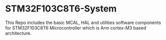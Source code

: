 # STM32F103C8T6-System
 This Repo includes the basic MCAL, HAL and utilities software components for STM32F103C8T6 Microcontroller which is Arm cortex-M3 based architecture.
